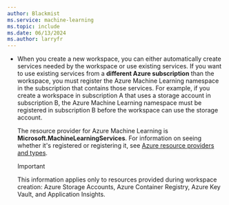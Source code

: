 ```yaml
---
author: Blackmist
ms.service: machine-learning
ms.topic: include
ms.date: 06/13/2024
ms.author: larryfr
---
```


- When you create a new workspace, you can either automatically create services needed by the workspace or use existing services. If you want to use existing services from a **different Azure subscription** than the workspace, you must register the Azure Machine Learning namespace in the subscription that contains those services. For example, if you create a workspace in subscription A that uses a storage account in subscription B, the Azure Machine Learning namespace must be registered in subscription B before the workspace can use the storage account.

  The resource provider for Azure Machine Learning is **Microsoft.MachineLearningServices**. For information on seeing whether it's registered or registering it, see [Azure resource providers and types](/azure/azure-resource-manager/management/resource-providers-and-types).

  > [!IMPORTANT]
  > This information applies only to resources provided during workspace creation: Azure Storage Accounts, Azure Container Registry, Azure Key Vault, and Application Insights.
